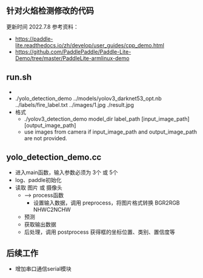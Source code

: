 ## 针对火焰检测修改的代码

更新时间 2022.7.8
参考资料：
* https://paddle-lite.readthedocs.io/zh/develop/user_guides/cpp_demo.html
* https://github.com/PaddlePaddle/Paddle-Lite-Demo/tree/master/PaddleLite-armlinux-demo

## run.sh
* 
* ./yolo_detection_demo ../models/yolov3_darknet53_opt.nb ../labels/fire_label.txt ../images/1.jpg ./result.jpg
* 格式
  * ./yolov3_detection_demo model_dir label_path [input_image_path] [output_image_path]
  * use images from camera if input_image_path and output_image_path are not provided.

## yolo_detection_demo.cc
* 进入main函数，输入参数必须为 3个 或 5个
* log、paddle初始化
* 读取 图片 或 摄像头 
  * --> process函数 
    * 设置输入数据，调用 preprocess，将图片格式转换 BGR2RGB NHWC2NCHW
  * 预测
  * 获取输出数据
  * 后处理，调用 postprocess 获得框的坐标位置、类别、置信度等

## 后续工作
* 增加串口通信serial模块